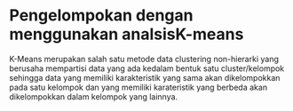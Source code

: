 # Pengelompokan dengan menggunakan analsisK-means
K-Means merupakan salah satu metode data clustering non-hierarki yang berusaha mempartisi data yang ada kedalam bentuk satu cluster/kelompok sehingga data yang memiliki karakteristik yang sama akan dikelompokkan pada satu kelompok dan yang memiliki karateristik yang berbeda akan dikelompokkan dalam kelompok yang lainnya.
